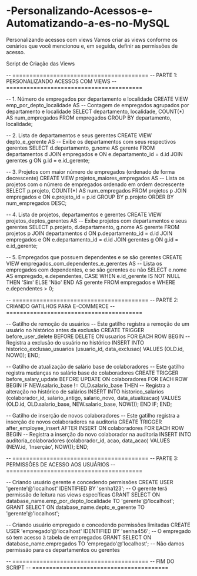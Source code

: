 # -Personalizando-Acessos-e-Automatizando-a-es-no-MySQL

Personalizando acessos com views
Vamos criar as views conforme os cenários que você mencionou e, em seguida, definir as permissões de acesso.

Script de Criação das Views

-- ========================================
-- PARTE 1: PERSONALIZANDO ACESSOS COM VIEWS
-- ========================================

-- 1. Número de empregados por departamento e localidade
CREATE VIEW emp_por_depto_localidade AS
-- Contagem de empregados agrupados por departamento e localidade
SELECT 
    departamento, 
    localidade, 
    COUNT(*) AS num_empregados
FROM empregados
GROUP BY departamento, localidade;

-- 2. Lista de departamentos e seus gerentes
CREATE VIEW depto_e_gerente AS
-- Exibe os departamentos com seus respectivos gerentes
SELECT 
    d.departamento, 
    g.nome AS gerente
FROM departamentos d
JOIN empregados e ON e.departamento_id = d.id
JOIN gerentes g ON g.id = e.id_gerente;

-- 3. Projetos com maior número de empregados (ordenado de forma decrescente)
CREATE VIEW projetos_maiores_empregados AS
-- Lista os projetos com o número de empregados ordenado em ordem decrescente
SELECT 
    p.projeto, 
    COUNT(*) AS num_empregados
FROM projetos p
JOIN empregados e ON e.projeto_id = p.id
GROUP BY p.projeto
ORDER BY num_empregados DESC;

-- 4. Lista de projetos, departamentos e gerentes
CREATE VIEW projetos_deptos_gerentes AS
-- Exibe projetos com departamentos e seus gerentes
SELECT 
    p.projeto, 
    d.departamento, 
    g.nome AS gerente
FROM projetos p
JOIN departamentos d ON p.departamento_id = d.id
JOIN empregados e ON e.departamento_id = d.id
JOIN gerentes g ON g.id = e.id_gerente;

-- 5. Empregados que possuem dependentes e se são gerentes
CREATE VIEW empregados_com_dependentes_e_gerentes AS
-- Lista os empregados com dependentes, e se são gerentes ou não
SELECT 
    e.nome AS empregado, 
    e.dependentes, 
    CASE WHEN e.id_gerente IS NOT NULL THEN 'Sim' ELSE 'Não' END AS gerente
FROM empregados e
WHERE e.dependentes > 0;

-- ========================================
-- PARTE 2: CRIANDO GATILHOS PARA E-COMMERCE
-- ========================================

-- Gatilho de remoção de usuários
-- Este gatilho registra a remoção de um usuário no histórico antes da exclusão
CREATE TRIGGER before_user_delete
BEFORE DELETE ON usuarios
FOR EACH ROW
BEGIN
    -- Registra a exclusão do usuário no histórico
    INSERT INTO historico_exclusao_usuarios (usuario_id, data_exclusao)
    VALUES (OLD.id, NOW());
END;

-- Gatilho de atualização de salário base de colaboradores
-- Este gatilho registra mudanças no salário base de colaboradores
CREATE TRIGGER before_salary_update
BEFORE UPDATE ON colaboradores
FOR EACH ROW
BEGIN
    IF NEW.salario_base != OLD.salario_base THEN
        -- Registra a alteração no histórico de salários
        INSERT INTO historico_salarios (colaborador_id, salario_antigo, salario_novo, data_atualizacao)
        VALUES (OLD.id, OLD.salario_base, NEW.salario_base, NOW());
    END IF;
END;

-- Gatilho de inserção de novos colaboradores
-- Este gatilho registra a inserção de novos colaboradores na auditoria
CREATE TRIGGER after_employee_insert
AFTER INSERT ON colaboradores
FOR EACH ROW
BEGIN
    -- Registra a inserção do novo colaborador na auditoria
    INSERT INTO auditoria_colaboradores (colaborador_id, acao, data_acao)
    VALUES (NEW.id, 'Inserção', NOW());
END;

-- ========================================
-- PARTE 3: PERMISSÕES DE ACESSO AOS USUÁRIOS
-- ========================================

-- Criando usuário gerente e concedendo permissões
CREATE USER 'gerente'@'localhost' IDENTIFIED BY 'senha123';
-- O gerente terá permissão de leitura nas views específicas
GRANT SELECT ON database_name.emp_por_depto_localidade TO 'gerente'@'localhost';
GRANT SELECT ON database_name.depto_e_gerente TO 'gerente'@'localhost';

-- Criando usuário empregado e concedendo permissões limitadas
CREATE USER 'empregado'@'localhost' IDENTIFIED BY 'senha456';
-- O empregado só tem acesso à tabela de empregados
GRANT SELECT ON database_name.empregados TO 'empregado'@'localhost';
-- Não damos permissão para os departamentos ou gerentes

-- ========================================
-- FIM DO SCRIPT
-- ========================================
